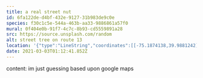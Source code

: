 ```yaml
---
title: a real street nut
id: 6fa122de-d4bf-432e-9127-31b983de9c0e
species: f30c1c5e-544a-463b-aa33-9886861a57f0
mural: 0f404e0b-91f7-4c7c-8b93-cd5559891a28
src: https://source.unsplash.com/random
alt: street tree on route 13
location: '{"type":"LineString","coordinates":[[-75.1874138,39.9881242]]}'
date: 2021-03-03T01:12:41.852Z
---
```

content: im just guessing based upon google maps

